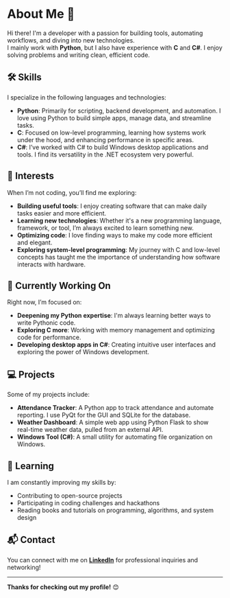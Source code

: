 # About Me 👋

Hi there! I'm a developer with a passion for building tools, automating workflows, and diving into new technologies.  
I mainly work with **Python**, but I also have experience with **C** and **C#**. I enjoy solving problems and writing clean, efficient code.

## 🛠 Skills

I specialize in the following languages and technologies:

- **Python**: Primarily for scripting, backend development, and automation. I love using Python to build simple apps, manage data, and streamline tasks.
- **C**: Focused on low-level programming, learning how systems work under the hood, and enhancing performance in specific areas.
- **C#**: I’ve worked with C# to build Windows desktop applications and tools. I find its versatility in the .NET ecosystem very powerful.

## 🎯 Interests

When I’m not coding, you’ll find me exploring:

- **Building useful tools**: I enjoy creating software that can make daily tasks easier and more efficient.
- **Learning new technologies**: Whether it's a new programming language, framework, or tool, I’m always excited to learn something new.
- **Optimizing code**: I love finding ways to make my code more efficient and elegant.
- **Exploring system-level programming**: My journey with C and low-level concepts has taught me the importance of understanding how software interacts with hardware.

## 🚀 Currently Working On

Right now, I’m focused on:

- **Deepening my Python expertise**: I'm always learning better ways to write Pythonic code.
- **Exploring C more**: Working with memory management and optimizing code for performance.
- **Developing desktop apps in C#**: Creating intuitive user interfaces and exploring the power of Windows development.

## 💻 Projects

Some of my projects include:

- **Attendance Tracker**: A Python app to track attendance and automate reporting. I use PyQt for the GUI and SQLite for the database.
- **Weather Dashboard**: A simple web app using Python Flask to show real-time weather data, pulled from an external API.
- **Windows Tool (C#)**: A small utility for automating file organization on Windows.

## 🌱 Learning

I am constantly improving my skills by:

- Contributing to open-source projects
- Participating in coding challenges and hackathons
- Reading books and tutorials on programming, algorithms, and system design

## 📬 Contact

You can connect with me on **[LinkedIn](https://www.linkedin.com/in/ramal-maharramli-040260330/)** for professional inquiries and networking!

---

**Thanks for checking out my profile!** 😊
